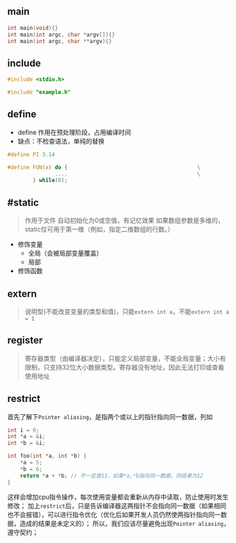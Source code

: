 ## main

```C
int main(void){}
int main(int argc, char *argv[]){}
int main(int argc, char **argv){}
```
## include

```C
#include <stdio.h>

#include "example.h"
```

## define

- define 作用在预处理阶段，占用编译时间
- 缺点：不检查语法，单纯的替换

```C
#define PI 3.14
```

```C
#define FUN(x) do {                                         \
               ....                                         \
        } while(0);
```

## #static

> 作用于文件
> 自动初始化为0或空值，有记忆效果
> 如果数组参数是多维的，static仅可用于第一维（例如，指定二维数组的行数。）

- 修饰变量
	- 全局（会被局部变量覆盖）
	- 局部
- 修饰函数


## extern

> 说明型(不能改变变量的类型和值)，只能`extern int a`，不能`extern int a = 1`
## register

> 寄存器类型（由编译器决定），只能定义局部变量，不能全局变量；大小有限制，只支持32位大小数据类型。寄存器没有地址，因此无法打印或查看使用地址


## restrict

首先了解下`Pointer aliasing`，是指两个或以上的指针指向同一数据，列如
```C
int i = 0;
int *a = &i;
int *b = &i;

int foo(int *a, int *b) {
	*a = 5;
	*b = 6;
	return *a + *b; // 不一定是11，如果*a,*b指向同一数据，则结果为12
}
```

这样会增加cpu指令操作，每次使用变量都会重新从内存中读取，防止使用时发生修改；
加上`restrict`后，只是告诉编译器这两指针不会指向同一数据（如果相同也不会报错），可以进行指令优化（优化后如果开发人员仍然使两指针指向同一数据，造成的结果是未定义的）；
所以，我们应该尽量避免出现`Pointer aliasing`，遵守契约；

